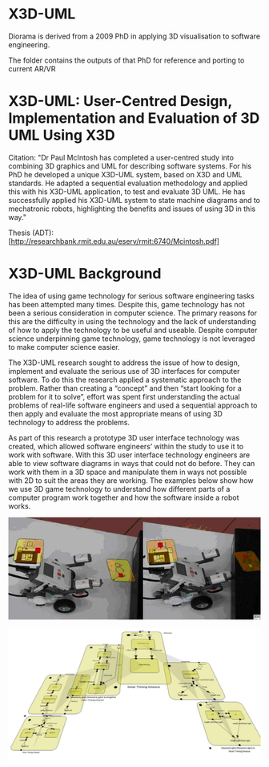 X3D-UML
=======
Diorama is derived from a 2009 PhD in applying 3D visualisation to software engineering.

The folder contains the outputs of that PhD for reference and porting to current AR/VR

# X3D-UML: User-Centred Design, Implementation and Evaluation of 3D UML Using X3D

Citation: "Dr Paul McIntosh has completed a user-centred study into combining 3D graphics and UML for describing software systems. For his PhD he developed a unique X3D-UML system, based on X3D and UML standards.  He adapted a sequential evaluation methodology and applied this with his X3D-UML application, to test and evaluate 3D UML. He has successfully applied his X3D-UML system to state machine diagrams and to mechatronic robots, highlighting the benefits and issues of using 3D in this way."

Thesis (ADT): [http://researchbank.rmit.edu.au/eserv/rmit:6740/Mcintosh.pdf]

# X3D-UML Background

The idea of using game technology for serious software engineering tasks has been attempted many times. Despite this, game technology has not been a serious consideration in computer science. The primary reasons for this are the difficulty in using the technology and the lack of understanding of how to apply the technology to be useful and useable. Despite computer science underpinning game technology, game technology is not leveraged to make computer science easier.

The X3D-UML research sought to address the issue of how to design, implement and evaluate the serious use of 3D interfaces for computer software. To do this the research applied a systematic approach to the problem. Rather than creating a “concept” and then “start looking for a problem for it to solve”, effort was spent first understanding the actual problems of real-life software engineers and used a sequential approach to then apply and evaluate the most appropriate means of using 3D technology to address the problems.

As part of this research a prototype 3D user interface technology was created, which allowed software engineers’ within the study to use it to work with software. With this 3D user interface technology engineers are able to view software diagrams in ways that could not do before. They can work with them in a 3D space and manipulate them in ways not possible with 2D to suit the areas they are working. The examples below show how we use 3D game technology to understand how different parts of a computer program work together and how the software inside a robot works.

![Realtime AR visualisation of robot code](ar_statemachines.jpg)

![Innteracrive VR visualisation of simple software system](vr_statemachines.jpg)

